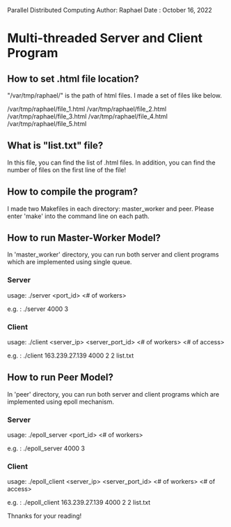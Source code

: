 Parallel Distributed Computing
Author: Raphael
Date  : October 16, 2022

# Multi-threaded Server and Client Program

## How to set .html file location?

"/var/tmp/raphael/" is the path of html files.
I made a set of files like below.

/var/tmp/raphael/file_1.html
/var/tmp/raphael/file_2.html
/var/tmp/raphael/file_3.html
/var/tmp/raphael/file_4.html
/var/tmp/raphael/file_5.html


## What is "list.txt" file?

In this file, you can find the list of .html files.
In addition, you can find the number of files on the first line of the file!


## How to compile the program?

I made two Makefiles in each directory: master_worker and peer.
Please enter 'make' into the command line on each path.


## How to run Master-Worker Model?

In 'master_worker' directory, you can run both server and client programs which are implemented using single queue.

### Server
usage: ./server <port_id> <# of workers>

e.g. : ./server 4000 3

### Client
usage: ./client <server_ip> <server_port_id> <# of workers> <# of access> <list file path>

e.g. : ./client 163.239.27.139 4000 2 2 list.txt


## How to run Peer Model?

In 'peer' directory, you can run both server and client programs which are implemented using epoll mechanism.

### Server
usage: ./epoll_server <port_id> <# of workers>

e.g. : ./epoll_server 4000 3

### Client
usage: ./epoll_client <server_ip> <server_port_id> <# of workers> <# of access> <list file path>

e.g. : ./epoll_client 163.239.27.139 4000 2 2 list.txt


Thnanks for your reading!